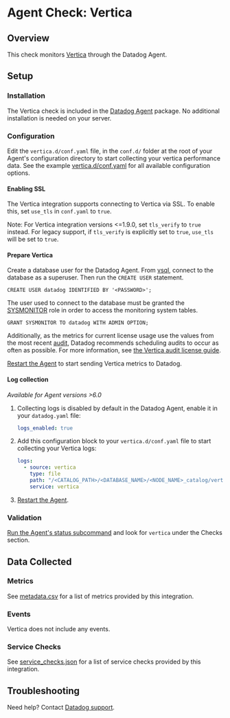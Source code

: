 # Agent Check: Vertica

## Overview

This check monitors [Vertica][1] through the Datadog Agent.

## Setup

### Installation

The Vertica check is included in the [Datadog Agent][2] package. No additional installation is needed on your server.

### Configuration

Edit the `vertica.d/conf.yaml` file, in the `conf.d/` folder at the root of your Agent's configuration directory to start collecting your vertica performance data. See the example [vertica.d/conf.yaml][3] for all available configuration options.

#### Enabling SSL

The Vertica integration supports connecting to Vertica via SSL. To enable this, set `use_tls` in `conf.yaml` to `true`. 

Note: For Vertica integration versions <=1.9.0, set `tls_verify` to `true` instead. For legacy support, if `tls_verify` is explicitly set to `true`, `use_tls` will be set to `true`.

#### Prepare Vertica

Create a database user for the Datadog Agent. From [vsql][4], connect to the database as a superuser. Then run the `CREATE USER` statement.

```text
CREATE USER datadog IDENTIFIED BY '<PASSWORD>';
```

The user used to connect to the database must be granted the [SYSMONITOR][5] role in order to access the monitoring system tables.

```text
GRANT SYSMONITOR TO datadog WITH ADMIN OPTION;
```

Additionally, as the metrics for current license usage use the values from the most recent [audit][6], Datadog recommends scheduling audits to occur as often as possible. For more information, see [the Vertica audit license guide][7].

[Restart the Agent][8] to start sending Vertica metrics to Datadog.

#### Log collection

_Available for Agent versions >6.0_

1. Collecting logs is disabled by default in the Datadog Agent, enable it in your `datadog.yaml` file:

    ```yaml
    logs_enabled: true
    ```

2. Add this configuration block to your `vertica.d/conf.yaml` file to start collecting your Vertica logs:

    ```yaml
    logs:
      - source: vertica
        type: file
        path: "/<CATALOG_PATH>/<DATABASE_NAME>/<NODE_NAME>_catalog/vertica.log"
        service: vertica
    ```

3. [Restart the Agent][8].

### Validation

[Run the Agent's status subcommand][9] and look for `vertica` under the Checks section.

## Data Collected

### Metrics

See [metadata.csv][10] for a list of metrics provided by this integration.

### Events

Vertica does not include any events.

### Service Checks

See [service_checks.json][11] for a list of service checks provided by this integration.

## Troubleshooting

Need help? Contact [Datadog support][12].


[1]: https://www.vertica.com
[2]: https://app.datadoghq.com/account/settings#agent
[3]: https://github.com/DataDog/integrations-core/blob/master/vertica/datadog_checks/vertica/data/conf.yaml.example
[4]: https://www.vertica.com/docs/9.2.x/HTML/Content/Authoring/Glossary/vsql.htm
[5]: https://www.vertica.com/docs/9.2.x/HTML/Content/Authoring/AdministratorsGuide/DBUsersAndPrivileges/Roles/SYSMONITORROLE.htm
[6]: https://www.vertica.com/docs/9.2.x/HTML/Content/Authoring/SQLReferenceManual/Functions/VerticaFunctions/LicenseManagement/AUDIT_LICENSE_SIZE.htm
[7]: https://www.vertica.com/docs/9.2.x/HTML/Content/Authoring/AdministratorsGuide/Licensing/MonitoringDatabaseSizeForLicenseCompliance.htm
[8]: https://docs.datadoghq.com/agent/guide/agent-commands/?#start-stop-and-restart-the-agent
[9]: https://docs.datadoghq.com/agent/guide/agent-commands/?#agent-status-and-information
[10]: https://github.com/DataDog/integrations-core/blob/master/vertica/metadata.csv
[11]: https://github.com/DataDog/integrations-core/blob/master/vertica/assets/service_checks.json
[12]: https://docs.datadoghq.com/help/
